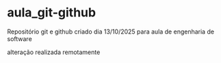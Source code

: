 # aula_git-github
Repositório git e github criado dia 13/10/2025 para aula de engenharia de software

alteração realizada remotamente
